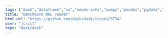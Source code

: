 ```yaml
---
tags: ["dask","dataframe","io","needs-info","numpy","pandas","pydata","python","scikit-learn","scipy"]
title: "Benchmark ORC reader"
html_url: "https://github.com/dask/dask/issues/3734"
user: "jcrist"
repo: "dask/dask"
---
```


